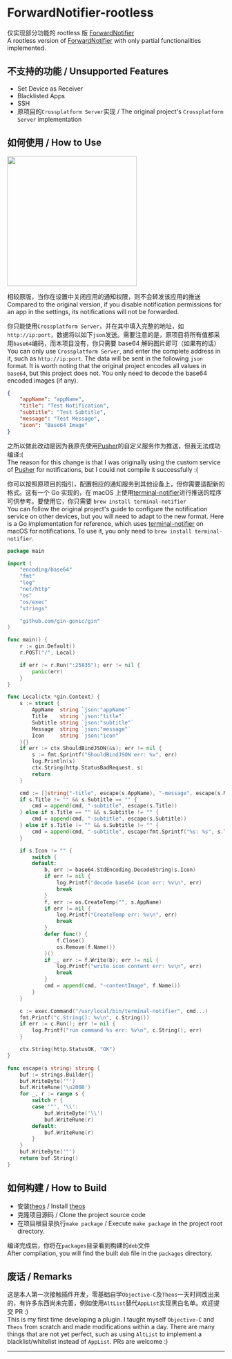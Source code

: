 # ForwardNotifier-rootless

仅实现部分功能的 rootless 版 [ForwardNotifier](https://github.com/Greg0109/ForwardNotifier)  
A rootless version of [ForwardNotifier](https://github.com/Greg0109/ForwardNotifier) with only partial functionalities implemented.

## 不支持的功能 / Unsupported Features

-   Set Device as Receiver
-   Blacklisted Apps
-   SSH
-   原项目的`Crossplatform Server`实现 / The original project's `Crossplatform Server` implementation

## 如何使用 / How to Use

<img src='https://github.com/jzksnsjswkw/ForwardNotifier-rootless/blob/master/docs-assets/iPhone_8109c_IMG_1778.jpg' width='300px'/>

相较原版，当你在设置中关闭应用的通知权限，则不会转发该应用的推送  
Compared to the original version, if you disable notification permissions for an app in the settings, its notifications will not be forwarded.

你只能使用`Crossplatform Server`，并在其中填入完整的地址，如`http://ip:port`，数据将以如下`json`发送。需要注意的是，原项目将所有值都采用`base64`编码，而本项目没有，你只需要 base64 解码图片即可（如果有的话）  
You can only use `Crossplatform Server`, and enter the complete address in it, such as `http://ip:port`. The data will be sent in the following `json` format. It is worth noting that the original project encodes all values in `base64`, but this project does not. You only need to decode the base64 encoded images (if any).

```json
{
	"appName": "appName",
	"title": "Test Notification",
	"subtitle": "Test Subtitle",
	"message": "Test Message",
	"icon": "Base64 Image"
}
```

之所以做此改动是因为我原先使用[Pusher](https://github.com/NoahSaso/Pusher)的自定义服务作为推送，但我无法成功编译:(  
The reason for this change is that I was originally using the custom service of [Pusher](https://github.com/NoahSaso/Pusher) for notifications, but I could not compile it successfully :(

你可以按照原项目的指引，配置相应的通知服务到其他设备上，但你需要适配新的格式。这有一个 Go 实现的，在 macOS 上使用[terminal-notifier](https://github.com/julienXX/terminal-notifier)进行推送的程序可供参考。要使用它，你只需要 `brew install terminal-notifier`  
You can follow the original project's guide to configure the notification service on other devices, but you will need to adapt to the new format. Here is a Go implementation for reference, which uses [terminal-notifier](https://github.com/julienXX/terminal-notifier) on macOS for notifications. To use it, you only need to `brew install terminal-notifier`.

```Go
package main

import (
	"encoding/base64"
	"fmt"
	"log"
	"net/http"
	"os"
	"os/exec"
	"strings"

	"github.com/gin-gonic/gin"
)

func main() {
	r := gin.Default()
	r.POST("/", Local)

	if err := r.Run(":25835"); err != nil {
		panic(err)
	}
}

func Local(ctx *gin.Context) {
	s := struct {
		AppName  string `json:"appName"`
		Title    string `json:"title"`
		Subtitle string `json:"subtitle"`
		Message  string `json:"message"`
		Icon     string `json:"icon"`
	}{}
	if err := ctx.ShouldBindJSON(&s); err != nil {
		s := fmt.Sprintf("ShouldBindJSON err: %v", err)
		log.Println(s)
		ctx.String(http.StatusBadRequest, s)
		return
	}

	cmd := []string{"-title", escape(s.AppName), "-message", escape(s.Message)}
	if s.Title != "" && s.Subtitle == "" {
		cmd = append(cmd, "-subtitle", escape(s.Title))
	} else if s.Title == "" && s.Subtitle != "" {
		cmd = append(cmd, "-subtitle", escape(s.Subtitle))
	} else if s.Title != "" && s.Subtitle != "" {
		cmd = append(cmd, "-subtitle", escape(fmt.Sprintf("%s: %s", s.Title, s.Subtitle)))
	}

	if s.Icon != "" {
		switch {
		default:
			b, err := base64.StdEncoding.DecodeString(s.Icon)
			if err != nil {
				log.Printf("decode base64 icon err: %v\n", err)
				break
			}
			f, err := os.CreateTemp("", s.AppName)
			if err != nil {
				log.Printf("CreateTemp err: %v\n", err)
				break
			}
			defer func() {
				f.Close()
				os.Remove(f.Name())
			}()
			if _, err := f.Write(b); err != nil {
				log.Printf("write icon content err: %v\n", err)
				break
			}
			cmd = append(cmd, "-contentImage", f.Name())
		}
	}

	c := exec.Command("/usr/local/bin/terminal-notifier", cmd...)
	fmt.Printf("c.String(): %v\n", c.String())
	if err := c.Run(); err != nil {
		log.Printf("run command %s err: %v\n", c.String(), err)
	}

	ctx.String(http.StatusOK, "OK")
}

func escape(s string) string {
	buf := strings.Builder{}
	buf.WriteByte('"')
	buf.WriteRune('\u200B')
	for _, r := range s {
		switch r {
		case '"', '\\':
			buf.WriteByte('\\')
			buf.WriteRune(r)
		default:
			buf.WriteRune(r)
		}
	}
	buf.WriteByte('"')
	return buf.String()
}

```

## 如何构建 / How to Build

-   安装[theos](https://theos.dev/docs/installation-macos) / Install [theos](https://theos.dev/docs/installation-macos)
-   克隆项目源码 / Clone the project source code
-   在项目根目录执行`make package` / Execute `make package` in the project root directory.

编译完成后，你将在`packages`目录看到构建的`deb`文件  
After compilation, you will find the built `deb` file in the `packages` directory.

## 废话 / Remarks

这是本人第一次接触插件开发，零基础自学`Objective-C`及`Theos`一天时间改出来的，有许多东西尚未完善，例如使用`AltList`替代`AppList`实现黑白名单。欢迎提交 PR :)  
This is my first time developing a plugin. I taught myself `Objective-C` and `Theos` from scratch and made modifications within a day. There are many things that are not yet perfect, such as using `AltList` to implement a blacklist/whitelist instead of `AppList`. PRs are welcome :)
****